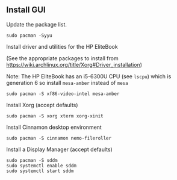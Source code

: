 ## Install GUI

Update the package list.

```
sudo pacman -Syyu
```

Install driver and utilities for the HP EliteBook

(See the appropriate packages to install from https://wiki.archlinux.org/title/Xorg#Driver_installation)

Note: The HP EliteBook has an i5-6300U CPU (see `lscpu`) which is generation 6 so install `mesa-amber` instead of `mesa`

```
sudo pacman -S xf86-video-intel mesa-amber
```

Install Xorg (accept defaults)

```
sudo pacman -S xorg xterm xorg-xinit
```

Install Cinnamon desktop environment

```
sudo pacman -S cinnamon nemo-fileroller
```

Install a Display Manager (accept defaults)

```
sudo pacman -S sddm
sudo systemctl enable sddm
sudo systemctl start sddm
```
